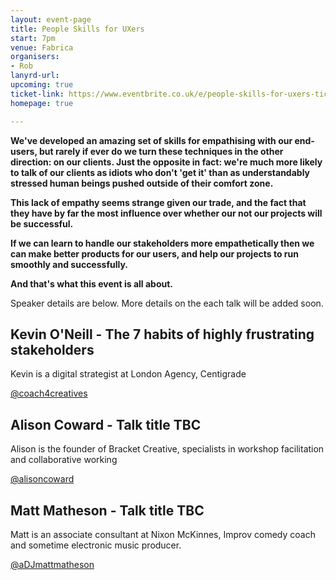 ```yaml
---
layout: event-page
title: People Skills for UXers
start: 7pm
venue: Fabrica
organisers: 
- Rob
lanyrd-url: 
upcoming: true
ticket-link: https://www.eventbrite.co.uk/e/people-skills-for-uxers-tickets-15279945729
homepage: true

---
```


**We've developed an amazing set of skills for empathising with our end-users, but rarely if ever do we turn these techniques in the other direction: on our clients. Just the opposite in fact: we're much more likely to talk of our clients as idiots who don't 'get it' than as understandably stressed human beings pushed outside of their comfort zone.**

**This lack of empathy seems strange given our trade, and the fact that they have by far the most influence over whether our not our projects will be successful.**

**If we can learn to handle our stakeholders more empathetically then we can make better products for our users, and help our projects to run smoothly and successfully.**

**And that's what this event is all about.** 

Speaker details are below. More details on the each talk will be added soon.

## Kevin O'Neill - The 7 habits of highly frustrating stakeholders

Kevin is a digital strategist at London Agency, Centigrade

[@coach4creatives](http://twitter.com/coach4creatives "")

## Alison Coward - Talk title TBC
 
Alison is the founder of Bracket Creative, specialists in workshop facilitation and collaborative working

[@alisoncoward](http://twitter.com/alisoncoward "")

## Matt Matheson -  Talk title TBC

Matt is an associate consultant at Nixon McKinnes, Improv comedy coach and sometime electronic music producer.

[@aDJmattmatheson](http://twitter.com/DJmattmatheson "")

